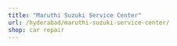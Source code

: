 ```yaml
---
title: "Maruthi Suzuki Service Center"
url: /hyderabad/maruthi-suzuki-service-center/
shop: car repair
---
```

